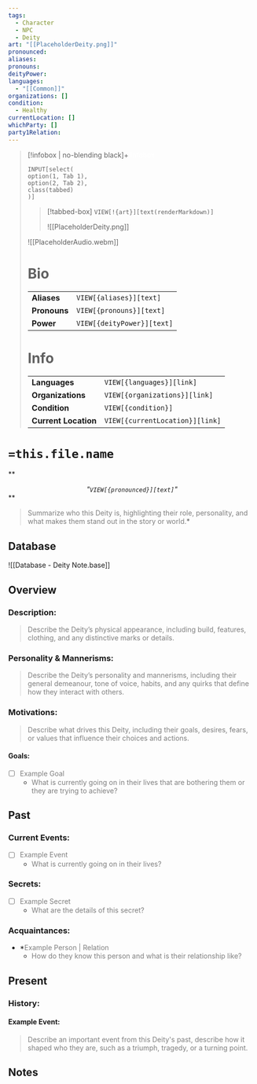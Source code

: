 ```yaml
---
tags:
  - Character
  - NPC
  - Deity
art: "[[PlaceholderDeity.png]]"
pronounced:
aliases:
pronouns:
deityPower:
languages:
  - "[[Common]]"
organizations: []
condition:
  - Healthy
currentLocation: []
whichParty: []
party1Relation:
---
```


> [!infobox | no-blending black]+ <font color="#ffffff">Infobox</font>
> 
> ```meta-bind
> INPUT[select(
> option(1, Tab 1),
> option(2, Tab 2),
> class(tabbed)
> )]
> ```
>
>> [!tabbed-box]
>> `VIEW[!{art}][text(renderMarkdown)]`
>>
>> ![[PlaceholderDeity.png]]
>
> ![[PlaceholderAudio.webm]]
> 
> # Bio
> |  |  |
> |---|---|
> | **Aliases** | `VIEW[{aliases}][text]` |
> | **Pronouns** | `VIEW[{pronouns}][text]` |
> | **Power** | `VIEW[{deityPower}][text]` |
> 
> # Info
> |  |  |
> |---|---|
> | **Languages** | `VIEW[{languages}][link]` |
> | **Organizations** | `VIEW[{organizations}][link]` |
> | **Condition** | `VIEW[{condition}]` |
> | **Current Location** | `VIEW[{currentLocation}][link]` |

# `=this.file.name`

** *<center>"`VIEW[{pronounced}][text]`"</center>* **

> <font color="#7f7f7f">Summarize who this Deity is, highlighting their role, personality, and what makes them stand out in the story or world.</font>*

## Database

![[Database - Deity Note.base]]


## Overview

### Description:

> <font color="#7f7f7f">Describe the Deity’s physical appearance, including build, features, clothing, and any distinctive marks or details.</font>

### Personality & Mannerisms:

> <font color="#7f7f7f">Describe the Deity’s personality and mannerisms, including their general demeanour, tone of voice, habits, and any quirks that define how they interact with others.</font>

### Motivations:

> <font color="#7f7f7f">Describe what drives this Deity, including their goals, desires, fears, or values that influence their choices and actions.</font>

#### Goals:

- [ ] <font color="#7f7f7f">Example Goal</font>
    - <font color="#7f7f7f">What is currently going on in their lives that are bothering them or they are trying to achieve?</font>

## Past

### Current Events:

- [ ] <font color="#7f7f7f">Example Event </font>
    - <font color="#7f7f7f">What is currently going on in their lives?</font>

### Secrets:

- [ ] <font color="#7f7f7f">Example Secret</font>
    - <font color="#7f7f7f">What are the details of this secret?</font>

### Acquaintances:

- *<font color="#7f7f7f">Example Person | Relation</font>
    - <font color="#7f7f7f">How do they know this person and what is their relationship like?</font>

## Present

### History:

#### Example Event:

> <font color="#7f7f7f">Describe an important event from this Deity's past, describe how it shaped who they are, such as a triumph, tragedy, or a turning point.</font>

## Notes


